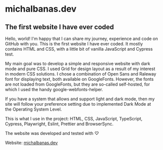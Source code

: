 # michalbanas.dev

## The first website I have ever coded

Hello, world! I'm happy that I can share my journey, experience and code on GitHub with you. This is the first website I have ever coded. It mostly contains HTML and CSS, with a little bit of vanilla JavaScript and Cypress test. 

My main goal was to develop a simple and responsive website with dark mode and pure CSS. I used Grid for design layout as a result of my interest in modern CSS solutions. I chose a combination of Open Sans and Raleway font for displaying text, both available on GoogleFonts. However, the fonts are not loaded from GoogleFonts, but they are so-called self-hosted, for which I used the handy google-webfonts-helper.

If you have a system that allows and support light and dark mode, then my site will follow your preference setting due to implemented Dark Mode at the Operating System Level.

This is what I use in the project: HTML, CSS, JavaScript, TypeScript, Cypress, Playwright, Eslint, Prettier and BrowserSync.

The website was developed and tested with ♡

Website: [michalbanas.dev](https://www.michalbanas.dev)